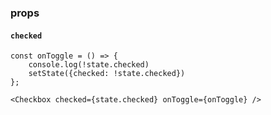 ### props

#### `checked`

```
const onToggle = () => {
    console.log(!state.checked)
    setState({checked: !state.checked})
};

<Checkbox checked={state.checked} onToggle={onToggle} />
```